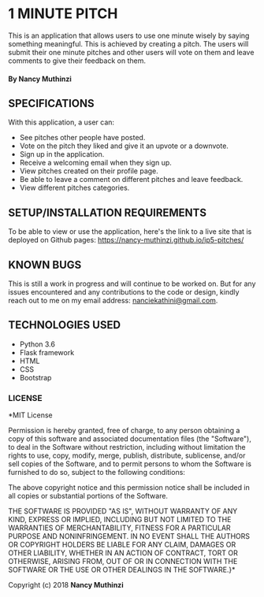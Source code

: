 # 1 MINUTE PITCH
This is an application that allows users to use one minute wisely by saying something meaningful. This is achieved by creating a pitch. The users will submit their one minute pitches and other users will vote on them and leave comments to give their feedback on them.

#### By Nancy Muthinzi

## SPECIFICATIONS
With this application, a user can:
- See pitches other people have posted.
- Vote on the pitch they liked and give it an upvote or a downvote.
- Sign up in the application.
- Receive a welcoming email when they sign up.
- View pitches created on their profile page.
- Be able to leave a comment on different pitches and leave feedback.
- View different pitches categories.


## SETUP/INSTALLATION REQUIREMENTS
To be able to view or use the application, here's the link to a live site that is deployed on Github pages: https://nancy-muthinzi.github.io/ip5-pitches/


## KNOWN BUGS
This is still a work in progress and will continue to be worked on. But for any issues encountered and any contributions to the code or design, kindly reach out to me on my email address: nanciekathini@gmail.com.

## TECHNOLOGIES USED
- Python 3.6 
- Flask framework
- HTML
- CSS
- Bootstrap

### LICENSE
*MIT License

Permission is hereby granted, free of charge, to any person obtaining a copy
of this software and associated documentation files (the "Software"), to deal
in the Software without restriction, including without limitation the rights
to use, copy, modify, merge, publish, distribute, sublicense, and/or sell
copies of the Software, and to permit persons to whom the Software is
furnished to do so, subject to the following conditions:

The above copyright notice and this permission notice shall be included in all
copies or substantial portions of the Software.

THE SOFTWARE IS PROVIDED "AS IS", WITHOUT WARRANTY OF ANY KIND, EXPRESS OR
IMPLIED, INCLUDING BUT NOT LIMITED TO THE WARRANTIES OF MERCHANTABILITY,
FITNESS FOR A PARTICULAR PURPOSE AND NONINFRINGEMENT. IN NO EVENT SHALL THE
AUTHORS OR COPYRIGHT HOLDERS BE LIABLE FOR ANY CLAIM, DAMAGES OR OTHER
LIABILITY, WHETHER IN AN ACTION OF CONTRACT, TORT OR OTHERWISE, ARISING FROM,
OUT OF OR IN CONNECTION WITH THE SOFTWARE OR THE USE OR OTHER DEALINGS IN THE
SOFTWARE.}*

Copyright (c) 2018 **Nancy Muthinzi**